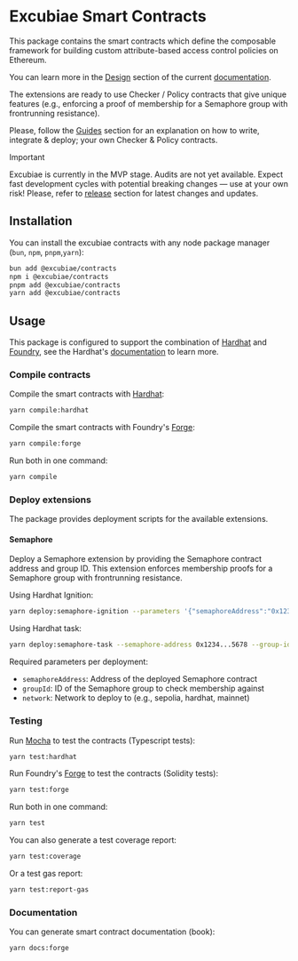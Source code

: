 # Excubiae Smart Contracts

This package contains the smart contracts which define the composable framework for building custom attribute-based access control policies on Ethereum.

You can learn more in the [Design](https://github.com/privacy-scaling-explorations/excubiae/tree/main/documentation/03_design.md) section of the current [documentation](https://github.com/privacy-scaling-explorations/excubiae/tree/main/documentation).

The extensions are ready to use Checker / Policy contracts that give unique features (e.g., enforcing a proof of membership for a Semaphore group with frontrunning resistance).

Please, follow the [Guides](https://github.com/privacy-scaling-explorations/excubiae/tree/main/documentation/04_guides.md) section for an explanation on how to write, integrate & deploy; your own Checker & Policy contracts.

> [!IMPORTANT]  
> Excubiae is currently in the MVP stage. Audits are not yet available. Expect fast development cycles with potential breaking changes — use at your own risk! Please, refer to [release](https://github.com/privacy-scaling-explorations/excubiae/releases) section for latest changes and updates.

## Installation

You can install the excubiae contracts with any node package manager (`bun`, `npm`, `pnpm`,`yarn`):

```bash
bun add @excubiae/contracts
npm i @excubiae/contracts
pnpm add @excubiae/contracts
yarn add @excubiae/contracts
```

## Usage

This package is configured to support the combination of [Hardhat](https://hardhat.org/) and [Foundry](https://book.getfoundry.sh/), see the Hardhat's [documentation](https://hardhat.org/hardhat-runner/docs/advanced/hardhat-and-foundry) to learn more.

### Compile contracts

Compile the smart contracts with [Hardhat](https://hardhat.org/):

```bash
yarn compile:hardhat
```

Compile the smart contracts with Foundry's [Forge](https://book.getfoundry.sh/forge/):

```bash
yarn compile:forge
```

Run both in one command:

```bash
yarn compile
```

### Deploy extensions

The package provides deployment scripts for the available extensions.

#### Semaphore

Deploy a Semaphore extension by providing the Semaphore contract address and group ID. This extension enforces membership proofs for a Semaphore group with frontrunning resistance.

Using Hardhat Ignition:

```bash
yarn deploy:semaphore-ignition --parameters '{"semaphoreAddress":"0x1234...5678","groupId":1}' --network sepolia
```

Using Hardhat task:

```bash
yarn deploy:semaphore-task --semaphore-address 0x1234...5678 --group-id 1 --network sepolia
```

Required parameters per deployment:

- `semaphoreAddress`: Address of the deployed Semaphore contract
- `groupId`: ID of the Semaphore group to check membership against
- `network`: Network to deploy to (e.g., sepolia, hardhat, mainnet)

### Testing

Run [Mocha](https://mochajs.org/) to test the contracts (Typescript tests):

```bash
yarn test:hardhat
```

Run Foundry's [Forge](https://book.getfoundry.sh/forge/) to test the contracts (Solidity tests):

```bash
yarn test:forge
```

Run both in one command:

```bash
yarn test
```

You can also generate a test coverage report:

```bash
yarn test:coverage
```

Or a test gas report:

```bash
yarn test:report-gas
```

### Documentation

You can generate smart contract documentation (book):

```bash
yarn docs:forge
```
